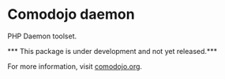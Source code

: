 # Comodojo daemon

PHP Daemon toolset.

*** This package is under development and not yet released.***

For more information, visit [comodojo.org](https://comodojo.org).
